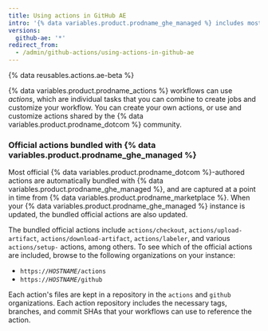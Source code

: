 ```yaml
---
title: Using actions in GitHub AE
intro: '{% data variables.product.prodname_ghe_managed %} includes most of the {% data variables.product.prodname_dotcom %}-authored actions.'
versions:
  github-ae: '*'
redirect_from:
  - /admin/github-actions/using-actions-in-github-ae
---
```

{% data reusables.actions.ae-beta %}

{% data variables.product.prodname_actions %} workflows can use _actions_, which are individual tasks that you can combine to create jobs and customize your workflow. You can create your own actions, or use and customize actions shared by the {% data variables.product.prodname_dotcom %} community.

### Official actions bundled with {% data variables.product.prodname_ghe_managed %}

Most official {% data variables.product.prodname_dotcom %}-authored actions are automatically bundled with {% data variables.product.prodname_ghe_managed %}, and are captured at a point in time from {% data variables.product.prodname_marketplace %}. When your {% data variables.product.prodname_ghe_managed %} instance is updated, the bundled official actions are also updated.

The bundled official actions include `actions/checkout`, `actions/upload-artifact`, `actions/download-artifact`, `actions/labeler`, and various `actions/setup-` actions, among others. To see which of the official actions are included, browse to the following organizations on your instance:
- <code>https://<em>HOSTNAME</em>/actions</code>
- <code>https://<em>HOSTNAME</em>/github</code>

Each action's files are kept in a repository in the `actions` and `github` organizations. Each action repository includes the necessary tags, branches, and commit SHAs that your workflows can use to reference the action.
